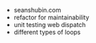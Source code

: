 - seanshubin.com
- refactor for maintainability
- unit testing web dispatch
- different types of loops
